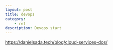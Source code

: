 ```yaml
---
layout: post
title: devops
category:
    - ref
description: Devops start
---
```


https://danielsada.tech/blog/cloud-services-dos/
